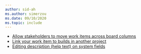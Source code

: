 ```yaml
---
author: sid-ah
ms.author: simerzou
ms.date: 09/10/2020
ms.topic: include
---
```

    
- [Allow stakeholders to move work items across board columns](#allow-stakeholders-to-move-work-items-across-board-columns)
- [Link your work item to builds in another project](#link-your-work-item-to-builds-in-another-project)
- [Editing description (help text) on system fields](#editing-description-help-text-on-system-fields)

    
